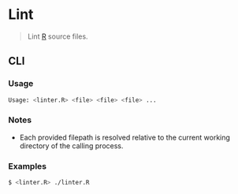 # Lint

> Lint [R][r] source files.

<section class="cli">

## CLI

<section class="usage">

### Usage

```bash
Usage: <linter.R> <file> <file> <file> ...
```

</section>

<!-- /.usage -->

<section class="notes">

### Notes

-   Each provided filepath is resolved relative to the current working directory of the calling process.

</section>

<!-- /.notes -->

<section class="examples">

### Examples

```bash
$ <linter.R> ./linter.R
```

</section>

<!-- /.examples -->

</section>

<!-- /.cli -->

<section class="links">

[r]: https://www.r-project.org/

</section>

<!-- /.links -->
